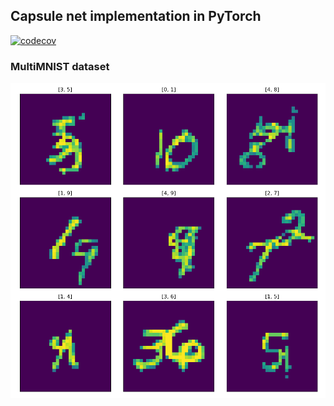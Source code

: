 ## Capsule net implementation in PyTorch

[![codecov](https://codecov.io/gh/qbeer/capsule-net/branch/master/graph/badge.svg?token=V4WL0UR6FF)](undefined)

### MultiMNIST dataset

![multi-mnist-example](./multimnist_example.png)